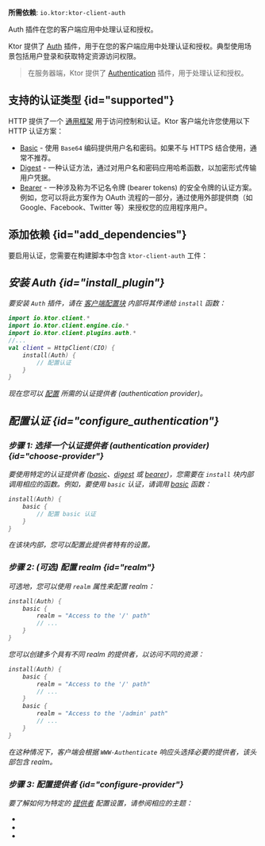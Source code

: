 [//]: # (title: Ktor 客户端中的认证和授权)

<show-structure for="chapter" depth="2"/>
<primary-label ref="client-plugin"/>

<tldr>
<p>
<b>所需依赖</b>: <code>io.ktor:ktor-client-auth</code>
</p>
</tldr>

<link-summary>
Auth 插件在您的客户端应用中处理认证和授权。
</link-summary>

Ktor 提供了 [Auth](https://api.ktor.io/ktor-client/ktor-client-plugins/ktor-client-auth/io.ktor.client.plugins.auth/-auth) 插件，用于在您的客户端应用中处理认证和授权。典型使用场景包括用户登录和获取特定资源访问权限。

> 在服务器端，Ktor 提供了 [Authentication](server-auth.md) 插件，用于处理认证和授权。

## 支持的认证类型 {id="supported"}

HTTP 提供了一个 [通用框架](https://developer.mozilla.org/en-US/docs/Web/HTTP/Authentication) 用于访问控制和认证。Ktor 客户端允许您使用以下 HTTP 认证方案：

* [Basic](client-basic-auth.md) - 使用 `Base64` 编码提供用户名和密码。如果不与 HTTPS 结合使用，通常不推荐。
* [Digest](client-digest-auth.md) - 一种认证方法，通过对用户名和密码应用哈希函数，以加密形式传输用户凭据。
* [Bearer](client-bearer-auth.md) - 一种涉及称为不记名令牌 (bearer tokens) 的安全令牌的认证方案。例如，您可以将此方案作为 OAuth 流程的一部分，通过使用外部提供商（如 Google、Facebook、Twitter 等）来授权您的应用程序用户。

## 添加依赖 {id="add_dependencies"}

要启用认证，您需要在构建脚本中包含 `ktor-client-auth` 工件：

<var name="artifact_name" value="ktor-client-auth"/>
<include from="lib.topic" element-id="add_ktor_artifact"/>
<include from="lib.topic" element-id="add_ktor_client_artifact_tip"/>

## 安装 Auth {id="install_plugin"}
要安装 `Auth` 插件，请在 [客户端配置块](client-create-and-configure.md#configure-client) 内部将其传递给 `install` 函数：

```kotlin
import io.ktor.client.*
import io.ktor.client.engine.cio.*
import io.ktor.client.plugins.auth.*
//...
val client = HttpClient(CIO) {
    install(Auth) {
        // 配置认证
    }
}
```
现在您可以 [配置](#configure_authentication) 所需的认证提供者 (authentication provider)。

## 配置认证 {id="configure_authentication"}

### 步骤 1: 选择一个认证提供者 (authentication provider) {id="choose-provider"}

要使用特定的认证提供者 ([basic](client-basic-auth.md)、[digest](client-digest-auth.md) 或 [bearer](client-bearer-auth.md))，您需要在 `install` 块内部调用相应的函数。例如，要使用 `basic` 认证，请调用 [basic](https://api.ktor.io/ktor-client/ktor-client-plugins/ktor-client-auth/io.ktor.client.plugins.auth.providers/basic.html) 函数：

```kotlin
install(Auth) {
    basic {
        // 配置 basic 认证
    }
}
```
在该块内部，您可以配置此提供者特有的设置。

### 步骤 2: (可选) 配置 realm {id="realm"}

可选地，您可以使用 `realm` 属性来配置 realm：

```kotlin
install(Auth) {
    basic {
        realm = "Access to the '/' path"
        // ...
    }
}
```

您可以创建多个具有不同 realm 的提供者，以访问不同的资源：

```kotlin
install(Auth) {
    basic {
        realm = "Access to the '/' path"
        // ...
    }
    basic {
        realm = "Access to the '/admin' path"
        // ...
    }
}
```

在这种情况下，客户端会根据 `WWW-Authenticate` 响应头选择必要的提供者，该头部包含 realm。

### 步骤 3: 配置提供者 {id="configure-provider"}

要了解如何为特定的 [提供者](#supported) 配置设置，请参阅相应的主题：
* [](client-basic-auth.md)
* [](client-digest-auth.md)
* [](client-bearer-auth.md)